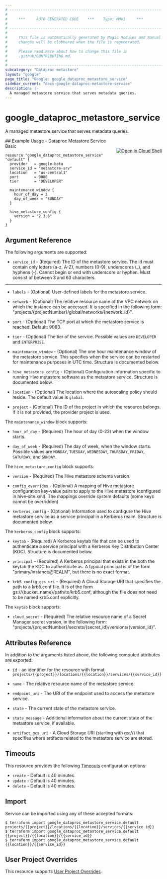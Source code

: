 ```yaml
---
# ----------------------------------------------------------------------------
#
#     ***     AUTO GENERATED CODE    ***    Type: MMv1     ***
#
# ----------------------------------------------------------------------------
#
#     This file is automatically generated by Magic Modules and manual
#     changes will be clobbered when the file is regenerated.
#
#     Please read more about how to change this file in
#     .github/CONTRIBUTING.md.
#
# ----------------------------------------------------------------------------
subcategory: "Dataproc metastore"
layout: "google"
page_title: "Google: google_dataproc_metastore_service"
sidebar_current: "docs-google-dataproc-metastore-service"
description: |-
  A managed metastore service that serves metadata queries.
---
```


# google\_dataproc\_metastore\_service

A managed metastore service that serves metadata queries.


<div class = "oics-button" style="float: right; margin: 0 0 -15px">
  <a href="https://console.cloud.google.com/cloudshell/open?cloudshell_git_repo=https%3A%2F%2Fgithub.com%2Fterraform-google-modules%2Fdocs-examples.git&cloudshell_working_dir=dataproc_metastore_service_basic&cloudshell_image=gcr.io%2Fgraphite-cloud-shell-images%2Fterraform%3Alatest&open_in_editor=main.tf&cloudshell_print=.%2Fmotd&cloudshell_tutorial=.%2Ftutorial.md" target="_blank">
    <img alt="Open in Cloud Shell" src="//gstatic.com/cloudssh/images/open-btn.svg" style="max-height: 44px; margin: 32px auto; max-width: 100%;">
  </a>
</div>
## Example Usage - Dataproc Metastore Service Basic


```hcl
resource "google_dataproc_metastore_service" "default" {
  provider   = google-beta
  service_id = "metastore-srv"
  location   = "us-central1"
  port       = 9080
  tier       = "DEVELOPER"

  maintenance_window {
    hour_of_day = 2
    day_of_week = "SUNDAY"
  }

  hive_metastore_config {
    version = "2.3.6"
  }
}
```

## Argument Reference

The following arguments are supported:


* `service_id` -
  (Required)
  The ID of the metastore service. The id must contain only letters (a-z, A-Z), numbers (0-9), underscores (_),
  and hyphens (-). Cannot begin or end with underscore or hyphen. Must consist of between
  3 and 63 characters.


- - -


* `labels` -
  (Optional)
  User-defined labels for the metastore service.

* `network` -
  (Optional)
  The relative resource name of the VPC network on which the instance can be accessed. It is specified in the following form:
  "projects/{projectNumber}/global/networks/{network_id}".

* `port` -
  (Optional)
  The TCP port at which the metastore service is reached. Default: 9083.

* `tier` -
  (Optional)
  The tier of the service.
  Possible values are `DEVELOPER` and `ENTERPRISE`.

* `maintenance_window` -
  (Optional)
  The one hour maintenance window of the metastore service.
  This specifies when the service can be restarted for maintenance purposes in UTC time.
  Structure is documented below.

* `hive_metastore_config` -
  (Optional)
  Configuration information specific to running Hive metastore software as the metastore service.
  Structure is documented below.

* `location` -
  (Optional)
  The  location where the autoscaling policy should reside.
  The default value is `global`.

* `project` - (Optional) The ID of the project in which the resource belongs.
    If it is not provided, the provider project is used.


The `maintenance_window` block supports:

* `hour_of_day` -
  (Required)
  The hour of day (0-23) when the window starts.

* `day_of_week` -
  (Required)
  The day of week, when the window starts.
  Possible values are `MONDAY`, `TUESDAY`, `WEDNESDAY`, `THURSDAY`, `FRIDAY`, `SATURDAY`, and `SUNDAY`.

The `hive_metastore_config` block supports:

* `version` -
  (Required)
  The Hive metastore schema version.

* `config_overrides` -
  (Optional)
  A mapping of Hive metastore configuration key-value pairs to apply to the Hive metastore (configured in hive-site.xml).
  The mappings override system defaults (some keys cannot be overridden)

* `kerberos_config` -
  (Optional)
  Information used to configure the Hive metastore service as a service principal in a Kerberos realm.
  Structure is documented below.


The `kerberos_config` block supports:

* `keytab` -
  (Required)
  A Kerberos keytab file that can be used to authenticate a service principal with a Kerberos Key Distribution Center (KDC).
  Structure is documented below.

* `principal` -
  (Required)
  A Kerberos principal that exists in the both the keytab the KDC to authenticate as. A typical principal is of the form "primary/instance@REALM", but there is no exact format.

* `krb5_config_gcs_uri` -
  (Required)
  A Cloud Storage URI that specifies the path to a krb5.conf file. It is of the form gs://{bucket_name}/path/to/krb5.conf, although the file does not need to be named krb5.conf explicitly.


The `keytab` block supports:

* `cloud_secret` -
  (Required)
  The relative resource name of a Secret Manager secret version, in the following form:
  "projects/{projectNumber}/secrets/{secret_id}/versions/{version_id}".

## Attributes Reference

In addition to the arguments listed above, the following computed attributes are exported:

* `id` - an identifier for the resource with format `projects/{{project}}/locations/{{location}}/services/{{service_id}}`

* `name` -
  The relative resource name of the metastore service.

* `endpoint_uri` -
  The URI of the endpoint used to access the metastore service.

* `state` -
  The current state of the metastore service.

* `state_message` -
  Additional information about the current state of the metastore service, if available.

* `artifact_gcs_uri` -
  A Cloud Storage URI (starting with gs://) that specifies where artifacts related to the metastore service are stored.


## Timeouts

This resource provides the following
[Timeouts](/docs/configuration/resources.html#timeouts) configuration options:

- `create` - Default is 40 minutes.
- `update` - Default is 40 minutes.
- `delete` - Default is 40 minutes.

## Import


Service can be imported using any of these accepted formats:

```
$ terraform import google_dataproc_metastore_service.default projects/{{project}}/locations/{{location}}/services/{{service_id}}
$ terraform import google_dataproc_metastore_service.default {{project}}/{{location}}/{{service_id}}
$ terraform import google_dataproc_metastore_service.default {{location}}/{{service_id}}
```

## User Project Overrides

This resource supports [User Project Overrides](https://www.terraform.io/docs/providers/google/guides/provider_reference.html#user_project_override).
